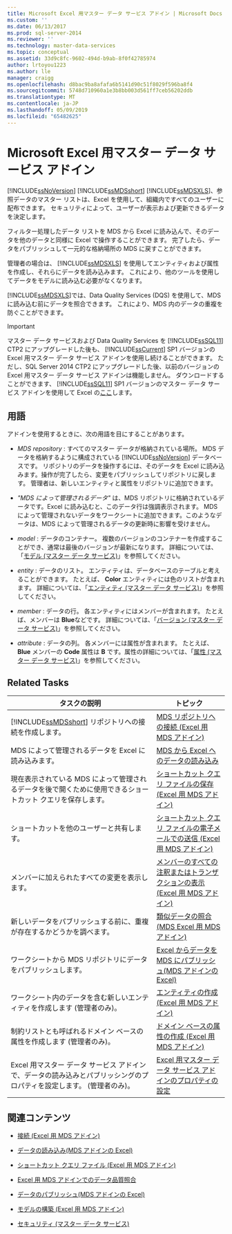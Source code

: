 ```yaml
---
title: Microsoft Excel 用マスター データ サービス アドイン | Microsoft Docs
ms.custom: ''
ms.date: 06/13/2017
ms.prod: sql-server-2014
ms.reviewer: ''
ms.technology: master-data-services
ms.topic: conceptual
ms.assetid: 33d9c8fc-9602-494d-b9ab-8f0f42785974
author: lrtoyou1223
ms.author: lle
manager: craigg
ms.openlocfilehash: d8bac9ba8afafa6b5141d90c51f8029f596ba8f4
ms.sourcegitcommit: 5748d710960a1e3b8bb003d561ff7ceb56202ddb
ms.translationtype: MT
ms.contentlocale: ja-JP
ms.lasthandoff: 05/09/2019
ms.locfileid: "65482625"
---
```

# <a name="master-data-services-add-in-for-microsoft-excel"></a>Microsoft Excel 用マスター データ サービス アドイン
  [!INCLUDE[ssNoVersion](../../includes/ssnoversion-md.md)] [!INCLUDE[ssMDSshort](../../includes/ssmdsshort-md.md)] [!INCLUDE[ssMDSXLS](../../includes/ssmdsxls-md.md)]、参照データのマスター リストは、Excel を使用して、組織内ですべてのユーザーに配布できます。 セキュリティによって、ユーザーが表示および更新できるデータを決定します。  
  
 フィルター処理したデータ リストを MDS から Excel に読み込んで、そのデータを他のデータと同様に Excel で操作することができます。 完了したら、データをパブリッシュして一元的な格納場所の MDS に戻すことができます。  
  
 管理者の場合は、 [!INCLUDE[ssMDSXLS](../../includes/ssmdsxls-md.md)] を使用してエンティティおよび属性を作成し、それらにデータを読み込みます。 これにより、他のツールを使用してデータをモデルに読み込む必要がなくなります。  
  
 [!INCLUDE[ssMDSXLS](../../includes/ssmdsxls-md.md)]では、Data Quality Services (DQS) を使用して、MDS に読み込む前にデータを照合できます。 これにより、MDS 内のデータの重複を防ぐことができます。  
  
> [!IMPORTANT]  
>  マスター データ サービスおよび Data Quality Services を [!INCLUDE[ssSQL11](../../includes/sssql11-md.md)] CTP2 にアップグレードした後も、 [!INCLUDE[ssCurrent](../../includes/sscurrent-md.md)] SP1 バージョンの Excel 用マスター データ サービス アドインを使用し続けることができます。 ただし、SQL Server 2014 CTP2 にアップグレードした後、以前のバージョンの Excel 用マスター データ サービス アドインは機能しません。 ダウンロードすることができます、 [!INCLUDE[ssSQL11](../../includes/sssql11-md.md)] SP1 バージョンのマスター データ サービス アドインを使用して Excel の[ここ](https://go.microsoft.com/fwlink/?LinkId=328664)します。  
  
## <a name="terms"></a>用語  
 アドインを使用するときに、次の用語を目にすることがあります。  
  
-   *MDS repository* : すべてのマスター データが格納されている場所。 MDS データを格納するように構成されている [!INCLUDE[ssNoVersion](../../includes/ssnoversion-md.md)] データベースです。 リポジトリのデータを操作するには、そのデータを Excel に読み込みます。操作が完了したら、変更をパブリッシュしてリポジトリに戻します。 管理者は、新しいエンティティと属性をリポジトリに追加できます。  
  
-   *"MDS によって管理されるデータ"* は、MDS リポジトリに格納されているデータです。Excel に読み込むと、このデータ行は強調表示されます。 MDS によって管理されないデータをワークシートに追加できます。このようなデータは、MDS によって管理されるデータの更新時に影響を受けません。  
  
-   *model* : データのコンテナー。 複数のバージョンのコンテナーを作成することができ、通常は最後のバージョンが最新になります。 詳細については、「[モデル (マスター データ サービス)](../models-master-data-services.md)」を参照してください。  
  
-   *entity* : データのリスト。 エンティティは、データベースのテーブルと考えることができます。 たとえば、 **Color** エンティティには色のリストが含まれます。 詳細については、「[エンティティ (マスター データ サービス)](../entities-master-data-services.md)」を参照してください。  
  
-   *member* : データの行。 各エンティティにはメンバーが含まれます。 たとえば、メンバーは **Blue**などです。 詳細については、「[バージョン (マスター データ サービス)](../members-master-data-services.md)」を参照してください。  
  
-   *attribute* : データの列。 各メンバーには属性が含まれます。 たとえば、**Blue** メンバーの **Code** 属性は **B** です。属性の詳細については、「[属性 (マスター データ サービス)](../attributes-master-data-services.md)」を参照してください。  
  
## <a name="related-tasks"></a>Related Tasks  
  
|タスクの説明|トピック|  
|----------------------|-----------|  
|[!INCLUDE[ssMDSshort](../../includes/ssmdsshort-md.md)] リポジトリへの接続を作成します。|[MDS リポジトリへの接続 &#40;Excel 用 MDS アドイン&#41;](connect-to-an-mds-repository-mds-add-in-for-excel.md)|  
|MDS によって管理されるデータを Excel に読み込みます。|[MDS から Excel へのデータの読み込み](export-data-to-excel-from-master-data-services.md)|  
|現在表示されている MDS によって管理されるデータを後で開くために使用できるショートカット クエリを保存します。|[ショートカット クエリ ファイルの保存 &#40;Excel 用 MDS アドイン&#41;](save-a-shortcut-query-file-mds-add-in-for-excel.md)|  
|ショートカットを他のユーザーと共有します。|[ショートカット クエリ ファイルの電子メールでの送信 &#40;Excel 用 MDS アドイン&#41;](email-a-shortcut-query-file-mds-add-in-for-excel.md)|  
|メンバーに加えられたすべての変更を表示します。|[メンバーのすべての注釈またはトランザクションの表示 &#40;Excel 用 MDS アドイン&#41;](view-all-annotations-or-transactions-for-a-member-mds-add-in-for-excel.md)|  
|新しいデータをパブリッシュする前に、重複が存在するかどうかを調べます。|[類似データの照合 &#40;MDS Excel 用 MDS アドイン&#41;](match-similar-data-mds-add-in-for-excel.md)|  
|ワークシートから MDS リポジトリにデータをパブリッシュします。|[Excel からデータを MDS にパブリッシュ&#40;MDS アドインの Excel&#41;](import-data-from-excel-to-master-data-services-mds-add-in-for-excel.md)|  
|ワークシート内のデータを含む新しいエンティティを作成します (管理者のみ)。|[エンティティの作成 &#40;Excel 用 MDS アドイン&#41;](create-an-entity-mds-add-in-for-excel.md)|  
|制約リストとも呼ばれるドメイン ベースの属性を作成します (管理者のみ)。|[ドメイン ベースの属性の作成 &#40;Excel 用 MDS アドイン&#41;](create-a-domain-based-attribute-mds-add-in-for-excel.md)|  
|Excel 用マスター データ サービス アドインで、データの読み込みとパブリッシングのプロパティを設定します。 (管理者のみ)。|[Excel 用マスター データ サービス アドインのプロパティの設定](setting-properties-for-master-data-services-add-in-for-excel.md)|  
  
## <a name="related-content"></a>関連コンテンツ  
  
-   [接続 (Excel 用 MDS アドイン)](connections-mds-add-in-for-excel.md)  
  
-   [データの読み込み&#40;MDS アドインの Excel&#41;](overview-exporting-data-to-excel-mds-add-in-for-excel.md)  
  
-   [ショートカット クエリ ファイル &#40;Excel 用 MDS アドイン&#41;](shortcut-query-files-mds-add-in-for-excel.md)  
  
-   [Excel 用 MDS アドインでのデータ品質照合](data-quality-matching-in-the-mds-add-in-for-excel.md)  
  
-   [データのパブリッシュ&#40;MDS アドインの Excel&#41;](overview-importing-data-from-excel-mds-add-in-for-excel.md)  
  
-   [モデルの構築 (Excel 用 MDS アドイン)](building-a-model-mds-add-in-for-excel.md)  
  
-   [セキュリティ (マスター データ サービス)](../security-master-data-services.md)  
  
  
